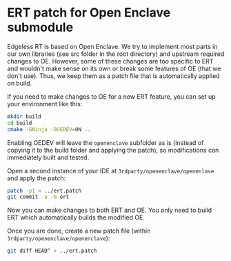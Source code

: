 # ERT patch for Open Enclave submodule
Edgeless RT is based on Open Enclave. We try to implement most parts in our own libraries (see src folder in the root directory) and upstream required changes to OE. However, some of these changes are too specific to ERT and wouldn't make sense on its own or break some features of OE (that we don't use). Thus, we keep them as a patch file that is automatically applied on build.

If you need to make changes to OE for a new ERT feature, you can set up your environment like this:
```sh
mkdir build
cd build
cmake -GNinja -DOEDEV=ON ..
```
Enabling OEDEV will leave the `openenclave` subfolder as is (instead of copying it to the build folder and applying the patch), so modifications can immediately built and tested.

Open a second instance of your IDE at `3rdparty/openenclave/openenlave` and apply the patch:
```sh
patch -p1 < ../ert.patch
git commit -a -m ert
```
Now you can make changes to both ERT and OE. You only need to build ERT which automatically builds the modified OE.

Once you are done, create a new patch file (within `3rdparty/openenclave/openenclave`):
```sh
git diff HEAD^ > ../ert.patch
```
